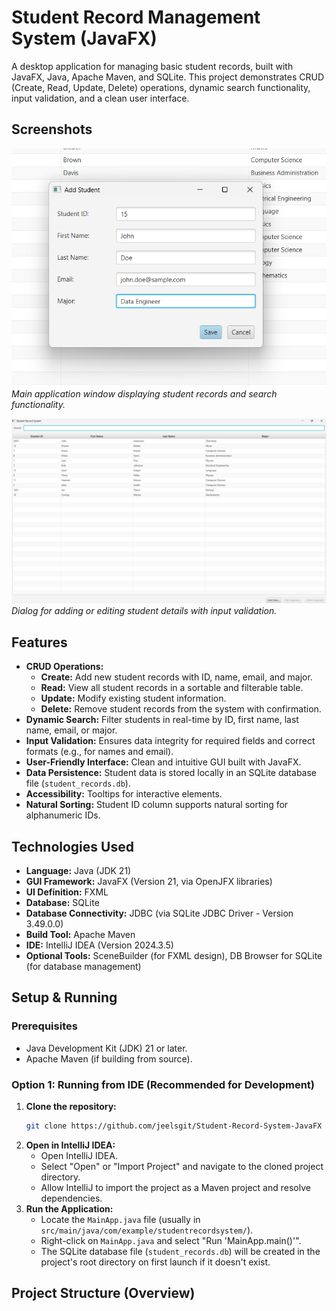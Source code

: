 # Student Record Management System (JavaFX)

A desktop application for managing basic student records, built with JavaFX, Java, Apache Maven, and SQLite. This project demonstrates CRUD (Create, Read, Update, Delete) operations, dynamic search functionality, input validation, and a clean user interface.

## Screenshots

![Main Window](https://github.com/jeelsgit/Student-Record-System-JavaFX/blob/master/screenshots/Add_Edit_Dialog.png)
*Main application window displaying student records and search functionality.*

![Add/Edit Dialog](https://github.com/jeelsgit/Student-Record-System-JavaFX/blob/master/screenshots/Main_Window.png)
*Dialog for adding or editing student details with input validation.*

## Features

*   **CRUD Operations:**
    *   **Create:** Add new student records with ID, name, email, and major.
    *   **Read:** View all student records in a sortable and filterable table.
    *   **Update:** Modify existing student information.
    *   **Delete:** Remove student records from the system with confirmation.
*   **Dynamic Search:** Filter students in real-time by ID, first name, last name, email, or major.
*   **Input Validation:** Ensures data integrity for required fields and correct formats (e.g., for names and email).
*   **User-Friendly Interface:** Clean and intuitive GUI built with JavaFX.
*   **Data Persistence:** Student data is stored locally in an SQLite database file (`student_records.db`).
*   **Accessibility:** Tooltips for interactive elements.
*   **Natural Sorting:** Student ID column supports natural sorting for alphanumeric IDs.

## Technologies Used

*   **Language:** Java (JDK 21)
*   **GUI Framework:** JavaFX (Version 21, via OpenJFX libraries)
*   **UI Definition:** FXML
*   **Database:** SQLite
*   **Database Connectivity:** JDBC (via SQLite JDBC Driver - Version 3.49.0.0)
*   **Build Tool:** Apache Maven
*   **IDE:** IntelliJ IDEA (Version 2024.3.5)
*   **Optional Tools:** SceneBuilder (for FXML design), DB Browser for SQLite (for database management)

## Setup & Running

### Prerequisites

*   Java Development Kit (JDK) 21 or later.
*   Apache Maven (if building from source).

### Option 1: Running from IDE (Recommended for Development)

1.  **Clone the repository:**
    ```bash
    git clone https://github.com/jeelsgit/Student-Record-System-JavaFX
    ```
2.  **Open in IntelliJ IDEA:**
    *   Open IntelliJ IDEA.
    *   Select "Open" or "Import Project" and navigate to the cloned project directory.
    *   Allow IntelliJ to import the project as a Maven project and resolve dependencies.
3.  **Run the Application:**
    *   Locate the `MainApp.java` file (usually in `src/main/java/com/example/studentrecordsystem/`).
    *   Right-click on `MainApp.java` and select "Run 'MainApp.main()'".
    *   The SQLite database file (`student_records.db`) will be created in the project's root directory on first launch if it doesn't exist.

## Project Structure (Overview)
